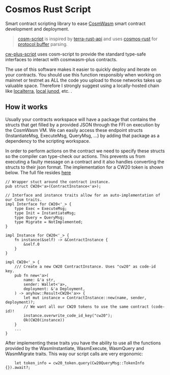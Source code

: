 # Cosmos Rust Script

Smart contract scripting library to ease [CosmWasm](https://cosmwasm.com/) smart contract development and deployment.

> [cosm-script](cosm-script/README.md) is inspired by [terra-rust-api](https://github.com/PFC-Validator/terra-rust) and uses [cosmos-rust](https://github.com/cosmos/cosmos-rust) for [protocol buffer](https://developers.google.com/protocol-buffers/docs/overview) parsing.

[cw-plus-script](cw-plus-script/README.md) uses cosm-script to provide the standard type-safe interfaces to interact with cosmwasm-plus contracts.

The use of this software makes it easier to quickly deploy and iterate on your contracts. You should use this function responsibly when working on mainnet or testnet as ALL the code you upload to those networks takes up valuable space. Therefore I strongly suggest using a locally-hosted chain like [localterra](https://github.com/terra-money/LocalTerra), [local junod](https://docs.junonetwork.io/smart-contracts-and-junod-development/junod-local-dev-setup), etc. 
.
## How it works

Usually your contracts workspace will have a package that contains the structs that get filled by a provided JSON through the FFI on execution by the CosmWasm VM. 
We can easily access these endpoint structs (InstantiateMsg, ExecuteMsg, QueryMsg, ...) by adding that package as a dependency to the scripting workspace. 

In order to perform actions on the contract we need to specify these structs so the compiler can type-check our actions. This prevents us from executing a faulty message on a contract and it also handles converting the structs to their json format. The implementation for a CW20 token is shown below. The full file resides [here](cw-plus-script/src/cw20.rs)

```
// Wrapper stuct around the contract instance.
pub struct CW20<'a>(ContractInstance<'a>);

// Interface and instance traits allow for an auto-implementation of our Cosm traits.
impl Interface for CW20<'_> {
    type Exec = ExecuteMsg;
    type Init = InstantiateMsg;
    type Query = QueryMsg;
    type Migrate = NotImplemented;
}

impl Instance for CW20<'_> {
    fn instance(&self) -> &ContractInstance {
        &self.0
    }
}

impl CW20<'_> {
    /// Create a new CW20 ContractInstance. Uses "cw20" as code-id key.
    pub fn new<'a>(
        name: &'a str,
        sender: Wallet<'a>,
        deployment: &'a Deployment,
    ) -> anyhow::Result<CW20<'a>> {
        let mut instance = ContractInstance::new(name, sender, deployment)?;
        // We want all our CW20 tokens to use the same contract (code-id)!
        instance.overwrite_code_id_key("cw20");
        Ok(CW20(instance))
    }
    ...
}
```
After implementing these traits you have the ability to use all the functions provided by the WasmInstantiate, WasmExecute, WasmQuery and WasmMigrate traits. This way our script calls are very ergonomic: 

```
    let token_info = cw20_token.query(Cw20QueryMsg::TokenInfo {}).await?;
```
